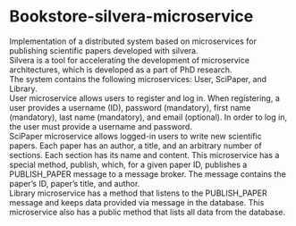 # Bookstore-silvera-microservice

Implementation of a distributed system based on microservices for publishing scientific papers developed with silvera.  
Silvera is a tool for accelerating the development of microservice architectures, which is developed as a
part of PhD research.  
The system contains the following microservices: User, SciPaper, and Library.  
User microservice allows users to register and log in. When registering, a user provides a username
(ID), password (mandatory), first name (mandatory), last name (mandatory), and email (optional). In
order to log in, the user must provide a username and password.  
SciPaper microservice allows logged-in users to write new scientific papers. Each paper has an author,
a title, and an arbitrary number of sections. Each section has its name and content. This microservice
has a special method, publish, which, for a given paper ID, publishes a PUBLISH_PAPER message to
a message broker. The message contains the paper’s ID, paper’s title, and author.  
Library microservice has a method that listens to the PUBLISH_PAPER message and keeps data
provided via message in the database. This microservice also has a public method that lists all data
from the database.
